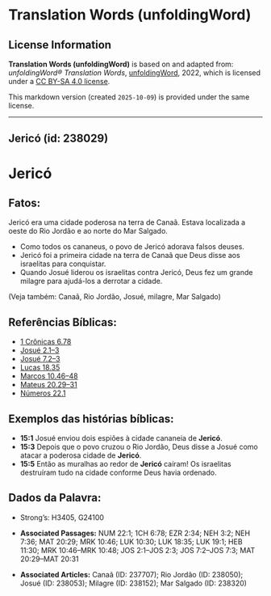 # Translation Words (unfoldingWord)

## License Information

**Translation Words (unfoldingWord)** is based on and adapted from: _unfoldingWord® Translation Words_, [unfoldingWord](https://unfoldingword.org/utw), 2022, which is licensed under a [CC BY-SA 4.0 license](https://creativecommons.org/licenses/by-sa/4.0/legalcode.en).

This markdown version (created `2025-10-09`) is provided under the same license.



--------------------------------

## Jericó (id: 238029)

Jericó
======

Fatos:
------

Jericó era uma cidade poderosa na terra de Canaã. Estava localizada a oeste do Rio Jordão e ao norte do Mar Salgado.

* Como todos os cananeus, o povo de Jericó adorava falsos deuses.
* Jericó foi a primeira cidade na terra de Canaã que Deus disse aos israelitas para conquistar.
* Quando Josué liderou os israelitas contra Jericó, Deus fez um grande milagre para ajudá\-los a derrotar a cidade.

(Veja também: Canaã, Rio Jordão, Josué, milagre, Mar Salgado)

Referências Bíblicas:
---------------------

* [1 Crônicas 6\.78](https://ref.ly/1Chr6:78)
* [Josué 2\.1–3](https://ref.ly/Josh2:1-Josh2:3)
* [Josué 7\.2–3](https://ref.ly/Josh7:2-Josh7:3)
* [Lucas 18\.35](https://ref.ly/Luke18:35)
* [Marcos 10\.46–48](https://ref.ly/Mark10:46-Mark10:48)
* [Mateus 20\.29–31](https://ref.ly/Matt20:29-Matt20:31)
* [Números 22\.1](https://ref.ly/Num22:1)

Exemplos das histórias bíblicas:
--------------------------------

* **15:1** Josué enviou dois espiões à cidade cananeia de **Jericó**.
* **15:3** Depois que o povo cruzou o Rio Jordão, Deus disse a Josué como atacar a poderosa cidade de **Jericó**.
* **15:5** Então as muralhas ao redor de **Jericó** caíram! Os israelitas destruíram tudo na cidade conforme Deus havia ordenado.

Dados da Palavra:
-----------------

* Strong’s: H3405, G24100

* **Associated Passages:** NUM 22:1; 1CH 6:78; EZR 2:34; NEH 3:2; NEH 7:36; MAT 20:29; MRK 10:46; LUK 10:30; LUK 18:35; LUK 19:1; HEB 11:30; MRK 10:46–MRK 10:48; JOS 2:1–JOS 2:3; JOS 7:2–JOS 7:3; MAT 20:29–MAT 20:31
* **Associated Articles:** Canaã (ID: 237707); Rio Jordão (ID: 238050); Josué (ID: 238053); Milagre (ID: 238152); Mar Salgado (ID: 238320)

